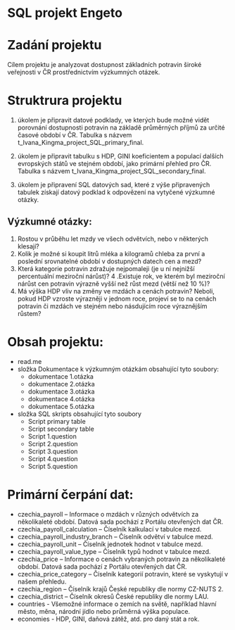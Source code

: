 # SQL projekt Engeto

# Zadání projektu
Cílem projektu je analyzovat dostupnost základních potravin široké veřejnosti v ČR prostřednictvím výzkumných otázek.

# Struktrura projektu
1. úkolem je připravit datové podklady, ve kterých bude možné vidět porovnání dostupnosti potravin na základě průměrných příjmů za určité časové období v ČR. Tabulka s názvem t_Ivana_Kingma_project_SQL_primary_final.

2. úkolem je připravit tabulku s HDP, GINI koeficientem a populací dalších evropských států ve stejném období, jako primární přehled pro ČR. 
Tabulka s názvem t_Ivana_Kingma_project_SQL_secondary_final. 

3. úkolem je připravení SQL datových sad, které z výše připravených tabulek získají datový podklad k odpovězení na vytyčené výzkumné otázky.

## Výzkumné otázky:

1. Rostou v průběhu let mzdy ve všech odvětvích, nebo v některých klesají?
2. Kolik je možné si koupit litrů mléka a kilogramů chleba za první a poslední srovnatelné období v dostupných datech cen a mezd?
3. Která kategorie potravin zdražuje nejpomaleji (je u ní nejnižší percentuální meziroční nárůst)?
4 .Existuje rok, ve kterém byl meziroční nárůst cen potravin výrazně vyšší než růst mezd (větší než 10 %)?
5. Má výška HDP vliv na změny ve mzdách a cenách potravin? Neboli, pokud HDP vzroste výrazněji v jednom roce, projeví se to na cenách potravin či mzdách ve stejném nebo násdujícím roce výraznějším růstem?

# Obsah projektu:
- read.me
- složka Dokumentace k výzkumným otázkám obsahující tyto soubory:
	- dokumentace 1.otázka
	- dokumentace 2.otázka
	- dokumentace 3.otázka
	- dokumentace 4.otázka
	- dokumentace 5.otázka	
- složka SQL skripts obsahující tyto soubory
	- Script primary table 
	- Script secondary table
	- Script 1.question
	- Script 2.question
	- Script 3.question
	- Script 4.question
	- Script 5.question
	
# Primární čerpání dat: 
- czechia_payroll – Informace o mzdách v různých odvětvích za několikaleté období. Datová sada pochází z Portálu otevřených dat ČR.
- czechia_payroll_calculation – Číselník kalkulací v tabulce mezd.
- czechia_payroll_industry_branch – Číselník odvětví v tabulce mezd.
- czechia_payroll_unit – Číselník jednotek hodnot v tabulce mezd.
- czechia_payroll_value_type – Číselník typů hodnot v tabulce mezd.
- czechia_price – Informace o cenách vybraných potravin za několikaleté období. Datová sada pochází z Portálu otevřených dat ČR.
- czechia_price_category – Číselník kategorií potravin, které se vyskytují v našem přehledu.
- czechia_region – Číselník krajů České republiky dle normy CZ-NUTS 2.
- czechia_district – Číselník okresů České republiky dle normy LAU.
- countries - Všemožné informace o zemích na světě, například hlavní město, měna, národní jídlo nebo průměrná výška populace.
- economies - HDP, GINI, daňová zátěž, atd. pro daný stát a rok.






